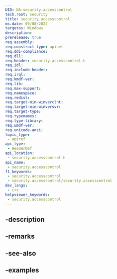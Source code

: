 ```yaml
---
UID: NA:security.accesscontrol
tech.root: security
title: security.accesscontrol
ms.date: 09/08/2022
targetos: Windows
description: 
prerelease: true
req.assembly: 
req.construct-type: apiset
req.ddi-compliance: 
req.dll: 
req.header: security.accesscontrol.h
req.idl: 
req.include-header: 
req.irql: 
req.kmdf-ver: 
req.lib: 
req.max-support: 
req.namespace: 
req.redist: 
req.target-min-winverclnt: 
req.target-min-winversvr: 
req.target-type: 
req.typenames: 
req.type-library: 
req.umdf-ver: 
req.unicode-ansi: 
topic_type:
 - apiref
api_type:
 - HeaderDef
api_location:
 - security.accesscontrol.h
api_name:
 - security.accesscontrol
f1_keywords:
 - security.accesscontrol
 - security.accesscontrol/security.accesscontrol
dev_langs:
 - c++
helpviewer_keywords:
 - security.accesscontrol
---
```


## -description

## -remarks

## -see-also

## -examples

